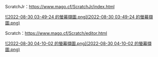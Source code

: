 ScratchJr：https://www.mago.cf/ScratchJr/index.html


[![2022-08-30 03-49-24 的螢幕擷圖.png](2022-08-30 03-49-24 的螢幕擷圖.png)](https://www.mago.cf/ScratchJr/index.html)


Scratch：https://www.mago.cf/Scratch/editor.html


[![2022-08-30 04-10-02 的螢幕擷圖.png](2022-08-30 04-10-02 的螢幕擷圖.png)](https://www.mago.cf/Scratch/editor.html)
